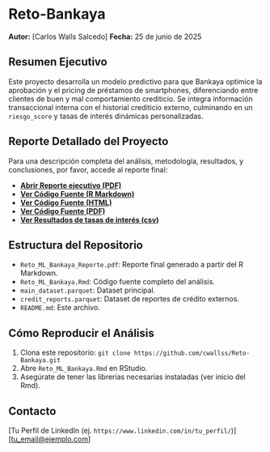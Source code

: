 # Reto-Bankaya

**Autor:** [Carlos Walls Salcedo]
**Fecha:** 25 de junio de 2025

## Resumen Ejecutivo

Este proyecto desarrolla un modelo predictivo para que Bankaya optimice la aprobación y el pricing de préstamos de smartphones, diferenciando entre clientes de buen y mal comportamiento crediticio. Se integra información transaccional interna con el historial crediticio externo, culminando en un `riesgo_score` y tasas de interés dinámicas personalizadas.

## Reporte Detallado del Proyecto

Para una descripción completa del análisis, metodología, resultados, y conclusiones, por favor, accede al reporte final:

* [**Abrir Reporte ejecutivo (PDF)**](Reporte_Reto.pdf)
* [**Ver Código Fuente (R Markdown)**](Reto_ML.Rmd)
* [**Ver Código Fuente (HTML)**](Reto_ML.html)
* [**Ver Código Fuente (PDF)**](<Reto Bankaya.pdf>)
* [**Ver Resultados de tasas de interés (csv)**](final_bankaya_risk_scores_and_rates.csv)
## Estructura del Repositorio

- `Reto_ML_Bankaya_Reporte.pdf`: Reporte final generado a partir del R Markdown.
- `Reto_ML_Bankaya.Rmd`: Código fuente completo del análisis.
- `main_dataset.parquet`: Dataset principal.
- `credit_reports.parquet`: Dataset de reportes de crédito externos.
- `README.md`: Este archivo.

## Cómo Reproducir el Análisis

1.  Clona este repositorio: `git clone https://github.com/cwallss/Reto-Bankaya.git`
2.  Abre `Reto_ML_Bankaya.Rmd` en RStudio.
3.  Asegúrate de tener las librerías necesarias instaladas (ver inicio del Rmd).


## Contacto

[Tu Perfil de LinkedIn (ej. `https://www.linkedin.com/in/tu_perfil/`)]
[tu_email@ejemplo.com]
